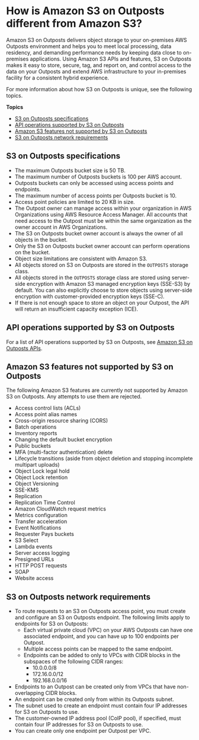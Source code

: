 # How is Amazon S3 on Outposts different from Amazon S3?<a name="S3OnOutpostsRestrictionsLimitations"></a>

Amazon S3 on Outposts delivers object storage to your on\-premises AWS Outposts environment and helps you to meet local processing, data residency, and demanding performance needs by keeping data close to on\-premises applications\. Using Amazon S3 APIs and features, S3 on Outposts makes it easy to store, secure, tag, and report on, and control access to the data on your Outposts and extend AWS infrastructure to your in\-premises facility for a consistent hybrid experience\.

For more information about how S3 on Outposts is unique, see the following topics\.

**Topics**
+ [S3 on Outposts specifications](#S3OnOutpostsSpecifications)
+ [API operations supported by S3 on Outposts](#S3OnOutpostsAPILimitations)
+ [Amazon S3 features not supported by S3 on Outposts](#S3OnOutpostsFeatureLimitations)
+ [S3 on Outposts network requirements](#S3OnOutpostsConnectivityRestrictions)

## S3 on Outposts specifications<a name="S3OnOutpostsSpecifications"></a>
+ The maximum Outposts bucket size is 50 TB\.
+ The maximum number of Outposts buckets is 100 per AWS account\.
+ Outposts buckets can only be accessed using access points and endpoints\.
+ The maximum number of access points per Outposts bucket is 10\.
+ Access point policies are limited to 20 KB in size\.
+ The Outpost owner can manage access within your organization in AWS Organizations using AWS Resource Access Manager\. All accounts that need access to the Outpost must be within the same organization as the owner account in AWS Organizations\.
+ The S3 on Outposts bucket owner account is always the owner of all objects in the bucket\.
+ Only the S3 on Outposts bucket owner account can perform operations on the bucket\.
+ Object size limitations are consistent with Amazon S3\.
+ All objects stored on S3 on Outposts are stored in the `OUTPOSTS` storage class\.
+ All objects stored in the `OUTPOSTS` storage class are stored using server\-side encryption with Amazon S3 managed encryption keys \(SSE\-S3\) by default\. You can also explicitly choose to store objects using server\-side encryption with customer\-provided encryption keys \(SSE\-C\)\.
+ If there is not enough space to store an object on your Outpost, the API will return an insufficient capacity exception \(ICE\)\. 

## API operations supported by S3 on Outposts<a name="S3OnOutpostsAPILimitations"></a>

For a list of API operations supported by S3 on Outposts, see [Amazon S3 on Outposts APIs](S3OutpostsAPI.md)\.

## Amazon S3 features not supported by S3 on Outposts<a name="S3OnOutpostsFeatureLimitations"></a>

The following Amazon S3 features are currently not supported by Amazon S3 on Outposts\. Any attempts to use them are rejected\.
+ Access control lists \(ACLs\)
+ Access point alias names
+ Cross\-origin resource sharing \(CORS\)
+ Batch operations
+ Inventory reports
+ Changing the default bucket encryption
+ Public buckets
+ MFA \(multi\-factor authentication\) delete
+ Lifecycle transitions \(aside from object deletion and stopping incomplete multipart uploads\)
+ Object Lock legal hold
+ Object Lock retention
+ Object Versioning
+ SSE\-KMS
+ Replication
+ Replication Time Control
+ Amazon CloudWatch request metrics
+ Metrics configuration
+ Transfer acceleration
+ Event Notifications
+ Requester Pays buckets
+ S3 Select
+ Lambda events
+ Server access logging
+ Presigned URLs
+ HTTP POST requests
+ SOAP
+ Website access

## S3 on Outposts network requirements<a name="S3OnOutpostsConnectivityRestrictions"></a>
+ To route requests to an S3 on Outposts access point, you must create and configure an S3 on Outposts endpoint\. The following limits apply to endpoints for S3 on Outposts:
  + Each virtual private cloud \(VPC\) on your AWS Outposts can have one associated endpoint, and you can have up to 100 endpoints per Outpost\.
  + Multiple access points can be mapped to the same endpoint\.
  + Endpoints can be added to only to VPCs with CIDR blocks in the subspaces of the following CIDR ranges:
    + 10\.0\.0\.0/8
    + 172\.16\.0\.0/12
    + 192\.168\.0\.0/16
+ Endpoints to an Outpost can be created only from VPCs that have non\-overlapping CIDR blocks\.
+ An endpoint can be created only from within its Outposts subnet\.
+ The subnet used to create an endpoint must contain four IP addresses for S3 on Outposts to use\.
+ The customer\-owned IP address pool \(CoIP pool\), if specified, must contain four IP addresses for S3 on Outposts to use\.
+ You can create only one endpoint per Outpost per VPC\.
